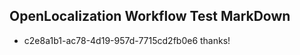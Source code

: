 ## OpenLocalization Workflow Test MarkDown
* c2e8a1b1-ac78-4d19-957d-7715cd2fb0e6 thanks!

<!--HONumber=Jul16_HO3-->


